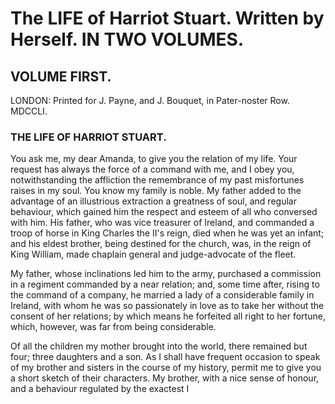 # The LIFE of Harriot Stuart. Written by Herself. IN TWO VOLUMES. 
## VOLUME FIRST.
LONDON: Printed for J. Payne, and J. Bouquet, in Pater-noster Row. MDCCLI.

### THE LIFE OF HARRIOT STUART.  

You ask me, my dear Amanda, to give you the relation of my life. Your request has always the force of a command with me, and I obey you, notwithstanding the affliction the remembrance of my past misfortunes raises in my soul. You know my family is noble. My father added to the advantage of an illustrious extraction a greatness of soul, and regular behaviour, which gained him the respect and esteem of all who conversed with him. His father, who was vice treasurer of Ireland, and commanded a troop of horse in King Charles the II's reign, died when he was yet an infant; and his eldest brother, being destined for the church, was, in the reign of King William, made chaplain general and judge-advocate of the fleet.  

My father, whose inclinations led him to the army, purchased a commission in a regiment commanded by a near relation; and, some time after, rising to the command of a company, he
married a lady of a considerable family in Ireland, with whom he was so passionately in love as to take her without the consent of her relations; by which means he forfeited all right to her fortune, which, however, was far from being considerable.  

Of all the children my mother brought into the world, there remained but four; three daughters and a son. As I shall have frequent occasion to speak of my brother and sisters in the course of my history, permit me to give you a short sketch of their characters. My brother, with a nice sense of honour, and a behaviour regulated by the exactest
I
